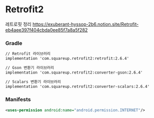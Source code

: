 # Retrofit2
레트로핏 정리 https://exuberant-hyssop-2b6.notion.site/Retrofit-eb4aee397f404cbda0ee85f7a8a5f282

### Gradle

```xml
// Retrofit 라이브러리
implementation 'com.squareup.retrofit2:retrofit:2.6.4' 

// Gson 변환기 라이브러리
implementation 'com.squareup.retrofit2:converter-gson:2.6.4'    

// Scalars 변환기 라이브러리
implementation 'com.squareup.retrofit2:converter-scalars:2.6.4'
```

### Manifests
```xml
<uses-permission android:name="android.permission.INTERNET"/>
```